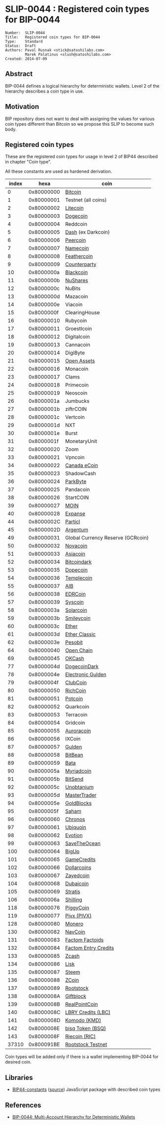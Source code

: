 # SLIP-0044 : Registered coin types for BIP-0044

```
Number:  SLIP-0044
Title:   Registered coin types for BIP-0044
Type:    Standard
Status:  Draft
Authors: Pavol Rusnak <stick@satoshilabs.com>
         Marek Palatinus <slush@satoshilabs.com>
Created: 2014-07-09
```

## Abstract

BIP-0044 defines a logical hierarchy for deterministic wallets.
Level 2 of the hierarchy describes a coin type in use.

## Motivation

BIP repository does not want to deal with assigning the values for various
coin types different than Bitcoin so we propose this SLIP to become such body.

## Registered coin types

These are the registered coin types for usage in level 2 of BIP44 described in chapter "Coin type".

All these constants are used as hardened derivation.

index | hexa       | coin
------|------------|-----------------------------------
0     | 0x80000000 | [Bitcoin](https://bitcoin.org/)
1     | 0x80000001 | Testnet (all coins)
2     | 0x80000002 | [Litecoin](https://litecoin.org/)
3     | 0x80000003 | [Dogecoin](https://github.com/dogecoin/dogecoin)
4     | 0x80000004 | Reddcoin
5     | 0x80000005 | [Dash](https://github.com/dashpay/dash) (ex Darkcoin)
6     | 0x80000006 | [Peercoin](https://peercoin.net/)
7     | 0x80000007 | [Namecoin](http://namecoin.info/)
8     | 0x80000008 | [Feathercoin](https://www.feathercoin.com/)
9     | 0x80000009 | [Counterparty](http://counterparty.io/)
10    | 0x8000000a | [Blackcoin](http://blackcoin.co/)
11    | 0x8000000b | [NuShares](https://nubits.com/nushares/introduction)
12    | 0x8000000c | NuBits
13    | 0x8000000d | Mazacoin
14    | 0x8000000e | Viacoin
15    | 0x8000000f | ClearingHouse
16    | 0x80000010 | Rubycoin
17    | 0x80000011 | Groestlcoin
18    | 0x80000012 | Digitalcoin
19    | 0x80000013 | Cannacoin
20    | 0x80000014 | DigiByte
21    | 0x80000015 | [Open Assets](https://github.com/OpenAssets/open-assets-protocol)
22    | 0x80000016 | Monacoin
23    | 0x80000017 | Clams
24    | 0x80000018 | Primecoin
25    | 0x80000019 | Neoscoin
26    | 0x8000001a | Jumbucks
27    | 0x8000001b | ziftrCOIN
28    | 0x8000001c | Vertcoin
29    | 0x8000001d | NXT
30    | 0x8000001e | Burst
31    | 0x8000001f | MonetaryUnit
32    | 0x80000020 | Zoom
33    | 0x80000021 | Vpncoin
34    | 0x80000022 | [Canada eCoin](https://github.com/Canada-eCoin/)
35    | 0x80000023 | ShadowCash
36    | 0x80000024 | [ParkByte](https://github.com/parkbyte/)
37    | 0x80000025 | Pandacoin
38    | 0x80000026 | StartCOIN
39    | 0x80000027 | [MOIN](https://discovermoin.com)
40    | 0x80000028 | [Expanse](http://www.expanse.tech/)
44    | 0x8000002C | [Particl](https://particl.io/)
45    | 0x8000002D | [Argentum](http://www.argentum.io)
49    | 0x80000031 | Global Currency Reserve (GCRcoin)
50    | 0x80000032 | [Novacoin](https://github.com/novacoin-project/novacoin)
51    | 0x80000033 | [Asiacoin](https://github.com/AsiaCoin/AsiaCoinFix)
52    | 0x80000034 | [Bitcoindark](https://github.com/jl777/btcd)
53    | 0x80000035 | [Dopecoin](https://github.com/dopecoin-dev/DopeCoinV3)
54    | 0x80000036 | [Templecoin](https://github.com/9cat/templecoin)
55    | 0x80000037 | [AIB](https://github.com/iobond/aib)
56    | 0x80000038 | [EDRCoin](https://github.com/EDRCoin/EDRcoin-src)
57    | 0x80000039 | [Syscoin](https://github.com/syscoin/syscoin2)
58    | 0x8000003a | [Solarcoin](https://github.com/onsightit/solarcoin)
59    | 0x8000003b | [Smileycoin](https://github.com/tutor-web/smileyCoin)
60    | 0x8000003c | [Ether](https://ethereum.org/ether)
61    | 0x8000003d | [Ether Classic](https://ethereumclassic.github.io)
62    | 0x8000003e | [Pesobit](https://github.com/pesobitph/pesobit-source)
64    | 0x80000040 | [Open Chain](https://github.com/openchain/)
69    | 0x80000045 | [OKCash](https://github.com/okcashpro/)
77    | 0x8000004d | [DogecoinDark](https://github.com/doged/)
78    | 0x8000004e | [Electronic Gulden](https://egulden.org/)
79    | 0x8000004f | [ClubCoin](https://clubcoin.co/)
80    | 0x80000050 | [RichCoin](https://richcoin.us/)
81    | 0x80000051 | [Potcoin](http://potcoin.com/)
82    | 0x80000052 | Quarkcoin
83    | 0x80000053 | Terracoin
84    | 0x80000054 | Gridcoin
85    | 0x80000055 | [Auroracoin](http://auroracoin.is/)
86    | 0x80000056 | IXCoin
87    | 0x80000057 | [Gulden](https://Gulden.com/)
88    | 0x80000058 | [BitBean](http://bitbean.org/)
89    | 0x80000059 | [Bata](http://bata.io/)
90    | 0x8000005a | [Myriadcoin](http://myriadcoin.org)
91    | 0x8000005b | [BitSend](http://bitsend.info)
92    | 0x8000005c | [Unobtanium](http://http://unobtanium.uno/)
93    | 0x8000005d | [MasterTrader](https://github.com/CrypticApplications/MTR-Update/)
94    | 0x8000005e | [GoldBlocks](https://github.com/goldblockscoin/goldblocks)
95    | 0x8000005f | [Saham](https://github.com/SahamDev/SahamDev)
96    | 0x80000060 | [Chronos](https://github.com/chronoscoin/Chronoscoin)
97    | 0x80000061 | [Ubiquoin](https://github.com/ubiquoin/ubiq)
98    | 0x80000062 | [Evotion](https://github.com/evoshiun/Evotion)
99    | 0x80000063 | [SaveTheOcean](https://github.com/SaveTheOceanMovement/SaveTheOceanCoin)
100   | 0x80000064 | [BigUp](https://github.com/BigUps/)
101   | 0x80000065 | [GameCredits](https://github.com/gamecredits-project)
102   | 0x80000066 | [Dollarcoins](https://github.com/dollarcoins/source)
103   | 0x80000067 | [Zayedcoin](https://github.com/ZayedCoin/Zayedcoin)
104   | 0x80000068 | [Dubaicoin](https://github.com/DubaiCoinDev/DubaiCoin)
105   | 0x80000069 | [Stratis](http://www.stratisplatform.com)
106   | 0x8000006a | [Shilling](https://github.com/yavwa/Shilling)
118   | 0x80000076 | [PiggyCoin](https://www.piggy-coin.com/)
119   | 0x80000077 | [Pivx (PIVX)](https://github.com/PIVX-Project/PIVX)
128   | 0x80000080 | [Monero](https://getmonero.org/)
130   | 0x80000082 | [NavCoin](https://github.com/navcoindev/navcoin2)
131   | 0x80000083 | [Factom Factoids](https://github.com/FactomProject/FactomDocs/blob/master/wallet_info/wallet_test_vectors.md)
132   | 0x80000084 | [Factom Entry Credits](https://github.com/FactomProject)
133   | 0x80000085 | [Zcash](https://z.cash)
134   | 0x80000086 | [Lisk](https://lisk.io/)
135   | 0x80000087 | [Steem](http://steem.io)
136   | 0x80000088 | [ZCoin](https://zcoin.tech)
137   | 0x80000089 | [Rootstock](http://www.rsk.co/)
138   | 0x8000008A | [Giftblock](https://github.com/gyft/giftblock)
139   | 0x8000008B | [RealPointCoin](https://github.com/MaxSmile/RealPointCoinQt)
140   | 0x8000008C | [LBRY Credits (LBC)](https://lbry.io/)
141   | 0x8000008D | [Komodo (KMD)](https://komodoplatform.com/)
142   | 0x8000008E | [bisq Token (BSQ)](http://bisq.io/)
143   | 0x8000008F | [Riecoin (RIC)](https://github.com/riecoin/riecoin)
37310 | 0x800091BE | [Rootstock Testnet](http://www.rsk.co/)

Coin types will be added only if there is a wallet implementing BIP-0044 for desired coin.

## Libraries

* [BIP44-constants](https://www.npmjs.com/package/bip44-constants) ([source](http://github.com/bitcoinjs/bip44-constants)) JavaScript package with described coin types

## References

* [BIP-0044: Multi-Account Hierarchy for Deterministic Wallets](https://github.com/bitcoin/bips/blob/master/bip-0044.mediawiki)
